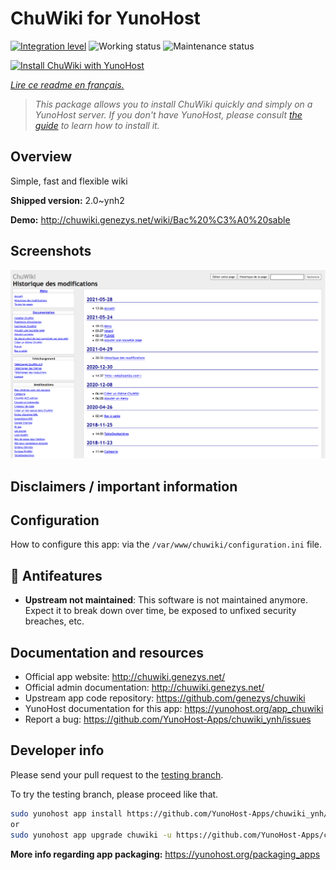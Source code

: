 <!--
N.B.: This README was automatically generated by https://github.com/YunoHost/apps/tree/master/tools/README-generator
It shall NOT be edited by hand.
-->

# ChuWiki for YunoHost

[![Integration level](https://dash.yunohost.org/integration/chuwiki.svg)](https://dash.yunohost.org/appci/app/chuwiki) ![Working status](https://ci-apps.yunohost.org/ci/badges/chuwiki.status.svg) ![Maintenance status](https://ci-apps.yunohost.org/ci/badges/chuwiki.maintain.svg)

[![Install ChuWiki with YunoHost](https://install-app.yunohost.org/install-with-yunohost.svg)](https://install-app.yunohost.org/?app=chuwiki)

*[Lire ce readme en français.](./README_fr.md)*

> *This package allows you to install ChuWiki quickly and simply on a YunoHost server.
If you don't have YunoHost, please consult [the guide](https://yunohost.org/#/install) to learn how to install it.*

## Overview

Simple, fast and flexible wiki

**Shipped version:** 2.0~ynh2

**Demo:** http://chuwiki.genezys.net/wiki/Bac%20%C3%A0%20sable

## Screenshots

![Screenshot of ChuWiki](./doc/screenshots/screenshot.png)

## Disclaimers / important information

## Configuration

How to configure this app: via the `/var/www/chuwiki/configuration.ini` file.

## :red_circle: Antifeatures

- **Upstream not maintained**: This software is not maintained anymore. Expect it to break down over time, be exposed to unfixed security breaches, etc.

## Documentation and resources

* Official app website: <http://chuwiki.genezys.net/>
* Official admin documentation: <http://chuwiki.genezys.net/>
* Upstream app code repository: <https://github.com/genezys/chuwiki>
* YunoHost documentation for this app: <https://yunohost.org/app_chuwiki>
* Report a bug: <https://github.com/YunoHost-Apps/chuwiki_ynh/issues>

## Developer info

Please send your pull request to the [testing branch](https://github.com/YunoHost-Apps/chuwiki_ynh/tree/testing).

To try the testing branch, please proceed like that.

``` bash
sudo yunohost app install https://github.com/YunoHost-Apps/chuwiki_ynh/tree/testing --debug
or
sudo yunohost app upgrade chuwiki -u https://github.com/YunoHost-Apps/chuwiki_ynh/tree/testing --debug
```

**More info regarding app packaging:** <https://yunohost.org/packaging_apps>
